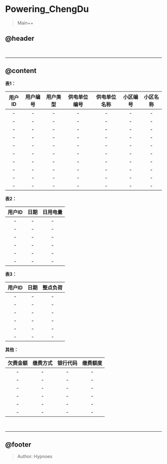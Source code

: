 # Powering_ChengDu
> Main++

## @header

<br>

***
## @content

__表1：__

|用户ID|用户编号|用户类型|供电单位编号|供电单位名称|小区编号|小区名称|
|:----:|:-----:|:-----:|:---------:|:---------:|:-----:|:------:|
|-     |-      |-      |-          |-          |-      |-       |
|-     |-      |-      |-          |-          |-      |-       |
|-     |-      |-      |-          |-          |-      |-       |
|-     |-      |-      |-          |-          |-      |-       |
|-     |-      |-      |-          |-          |-      |-       |
|-     |-      |-      |-          |-          |-      |-       |
|-     |-      |-      |-          |-          |-      |-       |
|-     |-      |-      |-          |-          |-      |-       |
|-     |-      |-      |-          |-          |-      |-       |
|-     |-      |-      |-          |-          |-      |-       |

__表2：__

|用户ID|日期|日用电量|
|:---:|:---:|:----:|
|-    |-    |-     |
|-    |-    |-     |
|-    |-    |-     |
|-    |-    |-     |
|-    |-    |-     |
|-    |-    |-     |

__表3：__

|用户ID|日期|整点负荷|
|:---:|:---:|:----:|
|-    |-    |-     |
|-    |-    |-     |
|-    |-    |-     |
|-    |-    |-     |
|-    |-    |-     |
|-    |-    |-     |

__其他：__

|欠费金额|缴费方式|银行代码|缴费额度|
|:---:|:---:|:---:|:---:|
|-    |-    |-    |-    |
|-    |-    |-    |-    |
|-    |-    |-    |-    |
|-    |-    |-    |-    |
|-    |-    |-    |-    |
|-    |-    |-    |-    |

<br>

***
## @footer
> Author: Hypnoes

<br>
